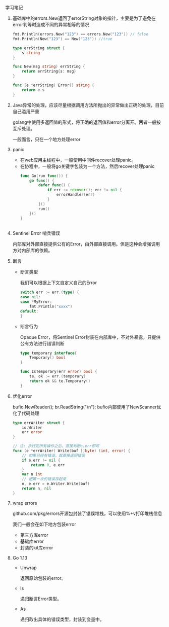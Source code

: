 学习笔记

1. 基础库中的errors.New返回了errorString对象的指针，主要是为了避免在error判等时造成不同的异常相等的情况
    ```go
    fmt.Println(errors.New("123") == errors.New("123")) // false
    fmt.Println(New("123") == New("123")) //true
    
    type errString struct {
        s string
    }
    
    func New(msg string) errString {
        return errString{s: msg}
    }
    
    func (e *errString) Error() string {
        return e.s
    }
    ```
2. Java异常的处理，应该尽量根据调用方法所抛出的异常做出正确的处理，目前自己滥用严重
    
    golang中使用多返回值的形式，将正确的返回值和error分离开。两者一般按互斥处理。
    
    一般而言，只在一个地方处理error
    
3. panic
    - 在web应用主线程中，一般使用中间件recover处理panic。
    - 在协程中，一般将go关键字包装为一个方法，然后recover处理panic
        ```go
        func Go(run func()) {
            go func() {
                defer func() {
                    if err := recover(); err != nil {
                        errorHandler(err)
                    }
                }()
                run()
            }()
        }
          
        ```

4. Sentinel Error 哨兵错误
    
    内部库对外部直接提供公有的Error，由外部直接调用。但是这种会增强调用方对内部库的依赖。

5. 断言
    - 断言类型
        
        我们可以根据上下文自定义自己的Error
        
        ```go
        switch err := err.(type) {
        case nil:
        case *MyError:
        	fmt.Println("xxxx")
        default:
        }
        ```
    - 断言行为
    
        Opaque Error，将Sentinel Error封装在内部库中，不对外暴露，只提供公有方法进行错误判断
        
        ```go
        type temporary interface{
      	    Temporary() bool
        }
        
        func IsTemporary(err error) bool {
            te, ok := err.(temporary)
            return ok && te.Temporary()
        }
        ```

6. 优化error

    bufio.NewReader(); br.ReadString("\n"); bufio内部使用了NewScanner优化了代码处理
    
    ```go
    type errWriter struct {
    	io.Writer
    	err error
    }
    
    // 注: 执行完所有操作之后，直接判断e.err即可
    func (e *errWriter) Write(buf []byte) (int, error) {
    	// 如果已经有错误，就直接返回错误
    	if e.err != nil {
    		return 0, e.err
    	}
    	var n int
    	// 把第一次的错误存起来
    	n, e.err = e.Writer.Write(buf)
    	return n, nil
    }
    ```

7. wrap errors

    github.com/pkg/errors开源包封装了错误堆栈，可以使用%+v打印堆栈信息
    
    我们一般会在如下地方包装error
    - 第三方库error
    - 基础库error
    - 封装的kit库error
    
8. Go 1.13

    - Unwrap
        
        返回原始包装的error。
    - Is
    
        递归断言Error类型。
    - As
        
        递归取出具体的错误类型，封装到变量中。
    